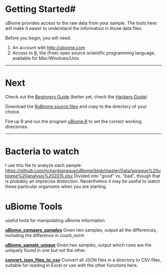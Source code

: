 
# Getting Started#
uBiome provides access to the raw data from your sample.
The tools here will make it easier to understand the information
in those data files.

Before you begin, you will need:

1. An account with http://ubiome.com
2. Access to [R](http://www.r-project.org), the (free) open source
 scientific programming language, available for Mac/Windows/Unix.

---

# Next #

Check out the [Beginners Guide](./docs/BeginnersGuide.md)  (better yet, check the [Hackers Guide](./docs/HackersGuide/hackersGuide-md/hackersGuide.md))

Download the [RuBiome source files](./sources) and copy to the directory of your choice.

Fire up R and run the program [uBiome.R](uBiome.R) to set the correct working directories.


---

# Bacteria to watch

I use this file to analyze each sample:
https://github.com/richardsprague/uBiome/blob/master/Data/sprague%20ubiome%20analysis%202015.xlsx
Divided into "good" vs. "bad", though that is probably an imprecise distinction. Nevertheless it may be useful to watch these particular organisms when you are starting.

# uBiome Tools
useful tools for manipulating uBiome information


[__uBiome_compare_samples__](./compareSamples.md)
Given two samples, output all the differences, including the difference in count_norm

[__uBiome_sample_unique__](findUnique.md)
Given two samples, output which rows are the uniquely found in one but not the other.

[__convert_json_files_to_csv__](convertJsonToCSV.md) Convert all JSON files in a
directory to CSV files, suitable for reading in Excel or use with the other functions here.
